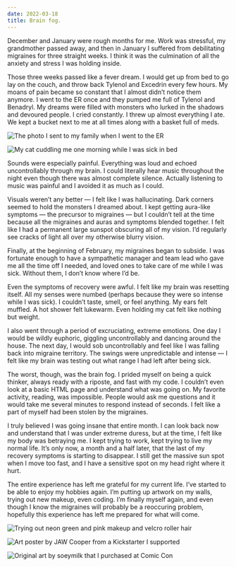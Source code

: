 ```yaml
---
date: 2022-03-18
title: Brain fog.
---
```

December and January were rough months for me. Work was stressful, my grandmother passed away, and then in January I suffered from debilitating migraines for three straight weeks. I think it was the culmination of all the anxiety and stress I was holding inside.

Those three weeks passed like a fever dream. I would get up from bed to go lay on the couch, and throw back Tylenol and Excedrin every few hours. My moans of pain became so constant that I almost didn’t notice them anymore. I went to the ER once and they pumped me full of Tylenol and Benadryl. My dreams were filled with monsters who lurked in the shadows and devoured people. I cried constantly. I threw up almost everything I ate. We kept a bucket next to me at all times along with a basket full of meds.

<div class="row-double">

![The photo I sent to my family when I went to the ER](2022-03-18-er-iv.jpg 'The photo I sent to my family when I went to the ER')

![My cat cuddling me one morning while I was sick in bed](2022-03-18-cat.jpg 'My cat cuddling me one morning while I was sick in bed')

</div>

Sounds were especially painful. Everything was loud and echoed uncontrollably through my brain. I could literally hear music throughout the night even though there was almost complete silence. Actually listening to music was painful and I avoided it as much as I could.

Visuals weren’t any better — I felt like I was hallucinating. Dark corners seemed to hold the monsters I dreamed about. I kept getting aura-like symptoms — the precursor to migraines — but I couldn’t tell at the time because all the migraines and auras and symptoms blended together. I felt like I had a permanent large sunspot obscuring all of my vision. I’d regularly see cracks of light all over my otherwise blurry vision.

Finally, at the beginning of February, my migraines began to subside. I was fortunate enough to have a sympathetic manager and team lead who gave me all the time off I needed, and loved ones to take care of me while I was sick. Without them, I don’t know where I’d be.

Even the symptoms of recovery were awful. I felt like my brain was resetting itself. All my senses were numbed (perhaps because they were so intense while I was sick). I couldn’t taste, smell, or feel anything. My ears felt muffled. A hot shower felt lukewarm. Even holding my cat felt like nothing but weight. 

I also went through a period of excruciating, extreme emotions. One day I would be wildly euphoric, giggling uncontrollably and dancing around the house. The next day, I would sob uncontrollably and feel like I was falling back into migraine territory. The swings were unpredictable and intense — I felt like my brain was testing out what range I had left after being sick.

The worst, though, was the brain fog. I prided myself on being a quick thinker, always ready with a riposte, and fast with my code. I couldn’t even look at a basic HTML page and understand what was going on. My favorite activity, reading, was impossible. People would ask me questions and it would take me several minutes to respond instead of seconds. I felt like a part of myself had been stolen by the migraines.

I truly believed I was going insane that entire month. I can look back now and understand that I was under extreme duress, but at the time, I felt like my body was betraying me. I kept trying to work, kept trying to live my normal life. It’s only now, a month and a half later, that the last of my recovery symptoms is starting to disappear. I still get the massive sun spot when I move too fast, and I have a sensitive spot on my head right where it hurt.

The entire experience has left me grateful for my current life. I’ve started to be able to enjoy my hobbies again. I’m putting up artwork on my walls, trying out new makeup, even coding. I’m finally myself again, and even though I know the migraines will probably be a reoccuring problem, hopefully this experience has left me prepared for what will come.

<div class="row-triple">

![Trying out neon green and pink makeup and velcro roller hair](2022-03-18-selfie.jpg 'Trying out neon green and pink makeup and velcro roller hair')

![Art poster by JAW Cooper from a Kickstarter I supported](2022-03-18-jaw-cooper.jpg 'Art poster by JAW Cooper from a Kickstarter I supported')

![Original art by soeymilk that I purchased at Comic Con](2022-03-18-soeymilk.jpg 'Original art by soeymilk that I purchased at Comic Con')

</div>